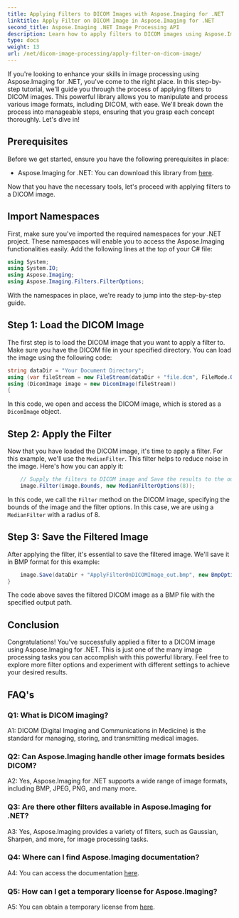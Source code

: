 ```yaml
---
title: Applying Filters to DICOM Images with Aspose.Imaging for .NET
linktitle: Apply Filter on DICOM Image in Aspose.Imaging for .NET
second_title: Aspose.Imaging .NET Image Processing API
description: Learn how to apply filters to DICOM images using Aspose.Imaging for .NET. Enhance medical image processing with ease.
type: docs
weight: 13
url: /net/dicom-image-processing/apply-filter-on-dicom-image/
---
```

If you're looking to enhance your skills in image processing using Aspose.Imaging for .NET, you've come to the right place. In this step-by-step tutorial, we'll guide you through the process of applying filters to DICOM images. This powerful library allows you to manipulate and process various image formats, including DICOM, with ease. We'll break down the process into manageable steps, ensuring that you grasp each concept thoroughly. Let's dive in!

## Prerequisites

Before we get started, ensure you have the following prerequisites in place:

- Aspose.Imaging for .NET: You can download this library from [here](https://releases.aspose.com/imaging/net/).

Now that you have the necessary tools, let's proceed with applying filters to a DICOM image.

## Import Namespaces

First, make sure you've imported the required namespaces for your .NET project. These namespaces will enable you to access the Aspose.Imaging functionalities easily. Add the following lines at the top of your C# file:

```csharp
using System;
using System.IO;
using Aspose.Imaging;
using Aspose.Imaging.Filters.FilterOptions;
```

With the namespaces in place, we're ready to jump into the step-by-step guide.

## Step 1: Load the DICOM Image

The first step is to load the DICOM image that you want to apply a filter to. Make sure you have the DICOM file in your specified directory. You can load the image using the following code:

```csharp
string dataDir = "Your Document Directory";
using (var fileStream = new FileStream(dataDir + "file.dcm", FileMode.Open, FileAccess.Read))
using (DicomImage image = new DicomImage(fileStream))
{
```

In this code, we open and access the DICOM image, which is stored as a `DicomImage` object.

## Step 2: Apply the Filter

Now that you have loaded the DICOM image, it's time to apply a filter. For this example, we'll use the `MedianFilter`. This filter helps to reduce noise in the image. Here's how you can apply it:

```csharp
    // Supply the filters to DICOM image and Save the results to the output path.
    image.Filter(image.Bounds, new MedianFilterOptions(8));
```

In this code, we call the `Filter` method on the DICOM image, specifying the bounds of the image and the filter options. In this case, we are using a `MedianFilter` with a radius of 8.

## Step 3: Save the Filtered Image

After applying the filter, it's essential to save the filtered image. We'll save it in BMP format for this example:

```csharp
    image.Save(dataDir + "ApplyFilterOnDICOMImage_out.bmp", new BmpOptions());
}
```

The code above saves the filtered DICOM image as a BMP file with the specified output path.

## Conclusion

Congratulations! You've successfully applied a filter to a DICOM image using Aspose.Imaging for .NET. This is just one of the many image processing tasks you can accomplish with this powerful library. Feel free to explore more filter options and experiment with different settings to achieve your desired results.

## FAQ's

### Q1: What is DICOM imaging?

A1: DICOM (Digital Imaging and Communications in Medicine) is the standard for managing, storing, and transmitting medical images.

### Q2: Can Aspose.Imaging handle other image formats besides DICOM?

A2: Yes, Aspose.Imaging for .NET supports a wide range of image formats, including BMP, JPEG, PNG, and many more.

### Q3: Are there other filters available in Aspose.Imaging for .NET?

A3: Yes, Aspose.Imaging provides a variety of filters, such as Gaussian, Sharpen, and more, for image processing tasks.

### Q4: Where can I find Aspose.Imaging documentation?

A4: You can access the documentation [here](https://reference.aspose.com/imaging/net/).

### Q5: How can I get a temporary license for Aspose.Imaging?

A5: You can obtain a temporary license from [here](https://purchase.aspose.com/temporary-license/).
